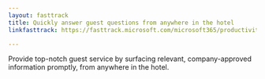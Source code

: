 ```yaml
---
layout: fasttrack
title: Quickly answer guest questions from anywhere in the hotel
linkfasttrack: https://fasttrack.microsoft.com/microsoft365/productivitylibrary/Quickly-answer-guest-questions-from-anywhere-in-the-hotel 

---
```

Provide top-notch guest service by surfacing relevant, company-approved information promptly, from anywhere in the hotel.